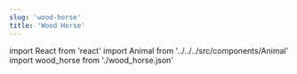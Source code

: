 ```yaml
---
slug: 'wood-horse'
title: 'Wood Horse'
---
```

    
import React from 'react'
import Animal from '../../../src/components/Animal'
import wood_horse from './wood_horse.json'
    
<Animal data={wood_horse} />
